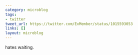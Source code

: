 ```yaml
---
category: microblog
tags:
- twitter
tweet_url: https://twitter.com/ExMember/status/1015593053
links: []
layout: microblog
---
```

hates waiting.
